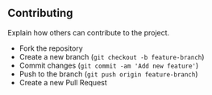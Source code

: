 ## Contributing

Explain how others can contribute to the project.

- Fork the repository
- Create a new branch (`git checkout -b feature-branch`)
- Commit changes (`git commit -am 'Add new feature'`)
- Push to the branch (`git push origin feature-branch`)
- Create a new Pull Request
